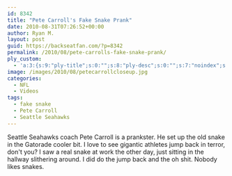 ```yaml
---
id: 8342
title: "Pete Carroll's Fake Snake Prank"
date: 2010-08-31T07:26:52+00:00
author: Ryan M.
layout: post
guid: https://backseatfan.com/?p=8342
permalink: /2010/08/pete-carrolls-fake-snake-prank/
ply_custom:
  - 'a:3:{s:9:"ply-title";s:0:"";s:8:"ply-desc";s:0:"";s:7:"noindex";s:0:"";}'
image: /images/2010/08/petecarrollcloseup.jpg
categories:
  - NFL
  - Videos
tags:
  - fake snake
  - Pete Carroll
  - Seattle Seahawks
---
```


<div class="entry">
  <p>
  </p>

  <p>
    Seattle Seahawks coach Pete Carroll is a prankster. He set up the old snake in the Gatorade cooler bit. I love to see gigantic athletes jump back in terror, don't you? I saw a real snake at work the other day, just sitting in the hallway slithering around. I did do the jump back and the oh shit. Nobody likes snakes.
  </p>
</div>
